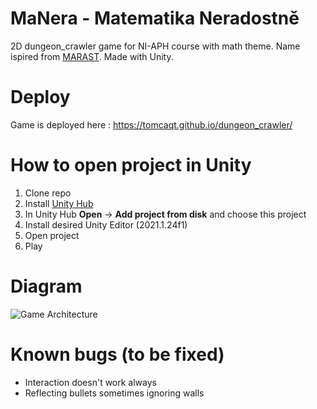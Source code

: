 # MaNera - Matematika Neradostně 
2D dungeon_crawler game for NI-APH course with math theme. Name ispired from [MARAST](https://marast.fit.cvut.cz/). Made with Unity.
# Deploy
Game is deployed here : https://tomcaqt.github.io/dungeon_crawler/
# How to open project in Unity
1. Clone repo
2. Install [Unity Hub](https://unity3d.com/get-unity/download)
3.  In Unity Hub **Open** -> **Add project from disk** and choose this project
4.  Install desired Unity Editor (2021.1.24f1)
5.  Open project
6.  Play
   
# Diagram
![Game Architecture](game_architecture.png)

# Known bugs (to be fixed)
* Interaction doesn't work always
* Reflecting bullets sometimes ignoring walls
